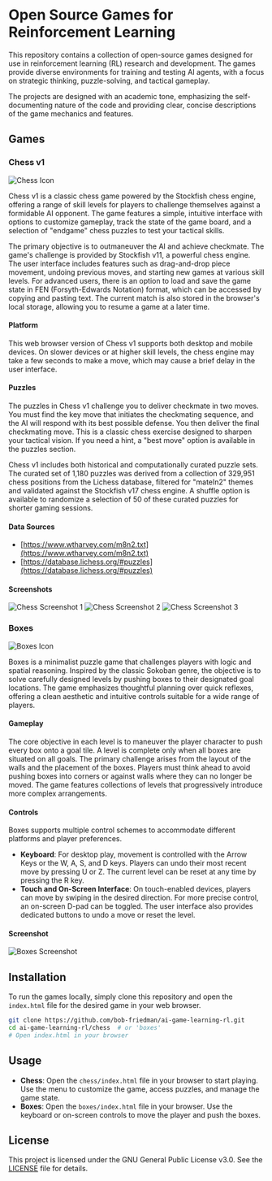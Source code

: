 # Open Source Games for Reinforcement Learning

This repository contains a collection of open-source games designed for use in reinforcement learning (RL) research and development. The games provide diverse environments for training and testing AI agents, with a focus on strategic thinking, puzzle-solving, and tactical gameplay.

The projects are designed with an academic tone, emphasizing the self-documenting nature of the code and providing clear, concise descriptions of the game mechanics and features.

## Games

### Chess v1

![Chess Icon](docs/images/icon-chess.png)

Chess v1 is a classic chess game powered by the Stockfish chess engine, offering a range of skill levels for players to challenge themselves against a formidable AI opponent. The game features a simple, intuitive interface with options to customize gameplay, track the state of the game board, and a selection of "endgame" chess puzzles to test your tactical skills.

The primary objective is to outmaneuver the AI and achieve checkmate. The game's challenge is provided by Stockfish v11, a powerful chess engine. The user interface includes features such as drag-and-drop piece movement, undoing previous moves, and starting new games at various skill levels. For advanced users, there is an option to load and save the game state in FEN (Forsyth-Edwards Notation) format, which can be accessed by copying and pasting text. The current match is also stored in the browser's local storage, allowing you to resume a game at a later time.

#### Platform

This web browser version of Chess v1 supports both desktop and mobile devices. On slower devices or at higher skill levels, the chess engine may take a few seconds to make a move, which may cause a brief delay in the user interface.

#### Puzzles

The puzzles in Chess v1 challenge you to deliver checkmate in two moves. You must find the key move that initiates the checkmating sequence, and the AI will respond with its best possible defense. You then deliver the final checkmating move. This is a classic chess exercise designed to sharpen your tactical vision. If you need a hint, a "best move" option is available in the puzzles section.

Chess v1 includes both historical and computationally curated puzzle sets. The curated set of 1,180 puzzles was derived from a collection of 329,951 chess positions from the Lichess database, filtered for "mateIn2" themes and validated against the Stockfish v17 chess engine. A shuffle option is available to randomize a selection of 50 of these curated puzzles for shorter gaming sessions.

#### Data Sources

-   [https://www.wtharvey.com/m8n2.txt](https://www.wtharvey.com/m8n2.txt)
-   [https://database.lichess.org/#puzzles](https://database.lichess.org/#puzzles)

#### Screenshots

![Chess Screenshot 1](docs/images/screenshot_1-chess.png)
![Chess Screenshot 2](docs/images/screenshot-2-chess.png)
![Chess Screenshot 3](docs/images/screenshot-3-chess.png)

### Boxes

![Boxes Icon](docs/images/icon-boxes.png)

Boxes is a minimalist puzzle game that challenges players with logic and spatial reasoning. Inspired by the classic Sokoban genre, the objective is to solve carefully designed levels by pushing boxes to their designated goal locations. The game emphasizes thoughtful planning over quick reflexes, offering a clean aesthetic and intuitive controls suitable for a wide range of players.

#### Gameplay

The core objective in each level is to maneuver the player character to push every box onto a goal tile. A level is complete only when all boxes are situated on all goals. The primary challenge arises from the layout of the walls and the placement of the boxes. Players must think ahead to avoid pushing boxes into corners or against walls where they can no longer be moved. The game features collections of levels that progressively introduce more complex arrangements.

#### Controls

Boxes supports multiple control schemes to accommodate different platforms and player preferences.

-   **Keyboard**: For desktop play, movement is controlled with the Arrow Keys or the W, A, S, and D keys. Players can undo their most recent move by pressing U or Z. The current level can be reset at any time by pressing the R key.
-   **Touch and On-Screen Interface**: On touch-enabled devices, players can move by swiping in the desired direction. For more precise control, an on-screen D-pad can be toggled. The user interface also provides dedicated buttons to undo a move or reset the level.

#### Screenshot

![Boxes Screenshot](docs/images/screenshot-boxes.png)

## Installation

To run the games locally, simply clone this repository and open the `index.html` file for the desired game in your web browser.

```bash
git clone https://github.com/bob-friedman/ai-game-learning-rl.git
cd ai-game-learning-rl/chess  # or 'boxes'
# Open index.html in your browser
```

## Usage

-   **Chess**: Open the `chess/index.html` file in your browser to start playing. Use the menu to customize the game, access puzzles, and manage the game state.
-   **Boxes**: Open the `boxes/index.html` file in your browser. Use the keyboard or on-screen controls to move the player and push the boxes.

## License

This project is licensed under the GNU General Public License v3.0. See the [LICENSE](LICENSE) file for details.
